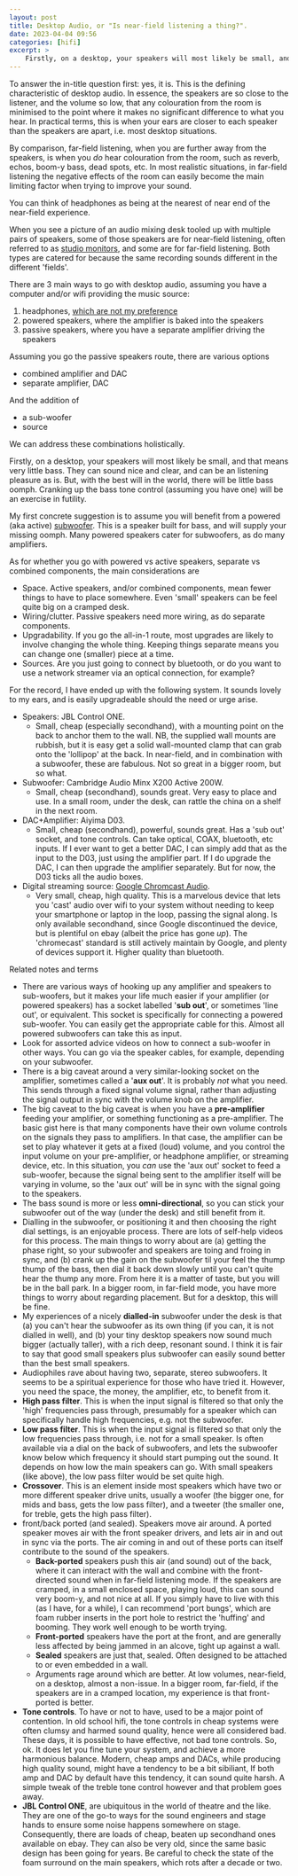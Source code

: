 ```yaml
---
layout: post
title: Desktop Audio, or "Is near-field listening a thing?".
date: 2023-04-04 09:56
categories: [hifi]
excerpt: >
    Firstly, on a desktop, your speakers will most likely be small, and that means very little bass.
---
```

To answer the in-title question first: yes, it is. This is the defining characteristic of desktop audio. In essence, the speakers are so close to the listener, and the volume so low, that any colouration from the room is minimised to the point where it makes no significant difference to what you hear. In practical terms, this is when your ears are closer to each speaker than the speakers are apart, i.e. most desktop situations.

By comparison, far-field listening, when you are further away from the speakers, is when you _do_ hear colouration from the room, such as reverb, echos, boom-y bass, dead spots, etc. In most realistic situations, in far-field listening the negative effects of the room can easily become the main limiting factor when trying to improve your sound.

You can think of headphones as being at the nearest of near end of the near-field experience. 

When you see a picture of an audio mixing desk tooled up with multiple pairs of speakers, some of those speakers are for near-field listening, often referred to as [studio monitors](https://en.wikipedia.org/wiki/Studio_monitor), and some are for far-field listening. Both types are catered for because the same recording sounds different in the different 'fields'.

There are 3 main ways to go with desktop audio, assuming you have a computer and/or wifi providing the music source:

1. headphones, [which are not my preference](2023-04-03-headphones-on-the-move)
2. powered speakers, where the amplifier is baked into the speakers
3. passive speakers, where you have a separate amplifier driving the speakers

Assuming you go the passive speakers route, there are various options
* combined amplifier and DAC
* separate amplifier, DAC

And the addition of
* a sub-woofer
* source

We can address these combinations holistically. 

Firstly, on a desktop, your speakers will most likely be small, and that means very little bass. They can sound nice and clear, and can be an listening pleasure as is. But, with the best will in the world, there will be little bass oomph. Cranking up the bass tone control (assuming you have one) will be an exercise in futility.  

My first concrete suggestion is to assume you will benefit from a powered (aka active) [subwoofer](https://en.wikipedia.org/wiki/Subwoofer). This is a speaker built for bass, and will supply your missing oomph. Many powered speakers cater for subwoofers, as do many amplifiers.

As for whether you go with powered vs active speakers, separate vs combined components, the main considerations are
* Space. Active speakers, and/or combined components, mean fewer things to have to place somewhere. Even 'small' speakers can be feel quite big on a cramped desk. 
* Wiring/clutter. Passive speakers need more wiring, as do separate components.
* Upgradability. If you go the all-in-1 route, most upgrades are likely to involve changing the whole thing. Keeping things separate means you can change one (smaller) piece at a time.
* Sources. Are you just going to connect by bluetooth, or do you want to use a network streamer via an optical connection, for example?

For the record, I have ended up with the following system. It sounds lovely to my ears, and is easily upgradeable should the need or urge arise. 

* Speakers: JBL Control ONE. 
   * Small, cheap (especially secondhand), with a mounting point on the back to anchor them to the wall. NB, the supplied wall mounts are rubbish, but it is easy get a solid wall-mounted clamp that can grab onto the 'lollipop' at the back. In near-field, and in combination with a subwoofer, these are fabulous. Not so great in a bigger room, but so what.
* Subwoofer: Cambridge Audio Minx X200 Active 200W.
   * Small, cheap (secondhand), sounds great. Very easy to place and use. In a small room, under the desk, can rattle the china on a shelf in the next room.
* DAC+Amplifier: Aiyima D03.
   * Small, cheap (secondhand), powerful, sounds great. Has a 'sub out' socket, and tone controls. Can take optical, COAX, bluetooth, etc inputs. If I ever want to get a better DAC, I can simply add that as the input to the D03, just using the amplifier part. If I do upgrade the DAC, I can then upgrade the amplifier separately. But for now, the D03 ticks all the audio boxes.
* Digital streaming source: [Google Chromcast Audio](https://en.wikipedia.org/wiki/Chromecast#Chromecast_Audio).
   * Very small, cheap, high quality. This is a marvelous device that lets you 'cast' audio over wifi to your system without needing to keep your smartphone or laptop in the loop, passing the signal along. Is only available secondhand, since Google discontinued the device, but is plentiful on ebay (albeit the price has gone _up_). The 'chromecast' standard is still actively maintain by Google, and plenty of devices support it. Higher quality than bluetooth. 

Related notes and terms

* There are various ways of hooking up any amplifier and speakers to sub-woofers, but it makes your life much easier if your amplifier (or powered speakers) has a socket labelled '**sub out**', or sometimes 'line out', or equivalent. This socket is specifically for connecting a powered sub-woofer. You can easily get the appropriate cable for this. Almost all powered subwoofers can take this as input.
* Look for assorted advice videos on how to connect a sub-woofer in other ways. You can go via the speaker cables, for example, depending on your subwoofer.
* There is a big caveat around a very similar-looking socket on the amplifier, sometimes called a '**aux out**'. It is probably _not_ what you need. This sends through a fixed signal volume signal, rather than adjusting the signal output in sync with the volume knob on the amplifier.
* The big caveat to the big caveat is when you have a **pre-amplifier** feeding your amplifier, or something functioning as a pre-amplifier. The basic gist here is that many components have their own volume controls on the signals they pass to amplifiers. In that case, the amplifier can be set to play whatever it gets at a fixed (loud) volume, and you control the input volume on your pre-amplifier, or headphone amplifier, or streaming device, etc. In this situation, you _can_ use the 'aux out' socket to feed a sub-woofer, because the signal being sent to the amplifier itself will be varying in volume, so the 'aux out' will be in sync with the signal going to the speakers.
* The bass sound is more or less **omni-directional**, so you can stick your subwoofer out of the way (under the desk) and still benefit from it.
* Dialling in the subwoofer, or positioning it and then choosing the right dial settings, is an enjoyable process. There are lots of self-help videos for this process. The main things to worry about are (a) getting the phase right, so your subwoofer and speakers are toing and froing in sync, and (b) crank up the gain on the subwoofer til your feel the thump thump of the bass, then dial it back down slowly until you can't quite hear the thump any more. From here it is a matter of taste, but you will be in the ball park. In a bigger room, in far-field mode, you have more things to worry about regarding placement. But for a desktop, this will be fine.
* My experiences of a nicely **dialled-in** subwoofer under the desk is that (a) you can't hear the subwoofer as its own thing (if you can, it is not dialled in well), and (b) your tiny desktop speakers now sound much bigger (actually taller), with a rich deep, resonant sound. I think it is fair to say that good small speakers plus subwoofer can easily sound better than the best small speakers.
* Audiophiles rave about having two, separate, stereo subwoofers. It seems to be a spiritual experience for those who have tried it. However, you need the space, the money, the amplifier, etc, to benefit from it. 
* **High pass filter**. This is when the input signal is filtered so that only the 'high' frequencies pass through, presumably for a speaker which can specifically handle high frequencies, e.g. not the subwoofer.
* **Low pass filter**. This is when the input signal is filtered so that only the low frequencies pass through, i.e. not for a small speaker. Is often available via a dial on the back of subwoofers, and lets the subwoofer know below which frequency it should start pumping out the sound. It depends on how low the main speakers can go. With small speakers (like above), the low pass filter would be set quite high.
* **Crossover**. This is an element inside most speakers which have two or more different speaker drive units, usually a woofer (the bigger one, for mids and bass, gets the low pass filter), and a tweeter (the smaller one, for treble, gets the high pass filter).
* front/back ported (and sealed). Speakers move air around. A ported speaker moves air with the front speaker drivers, and lets air in and out in sync via the ports. The air coming in and out of these ports can itself contribute to the sound of the speakers. 
   * **Back-ported** speakers push this air (and sound) out of the back, where it can interact with the wall and combine with the front-directed sound when in far-field listening mode. If the speakers are cramped, in a small enclosed space, playing loud, this can sound very boom-y, and not nice at all. If you simply have to live with this (as I have, for a while), I can recommend 'port bungs', which are foam rubber inserts in the port hole to restrict the 'huffing' and booming. They work well enough to be worth trying.
   * **Front-ported** speakers have the port at the front, and are generally less affected by being jammed in an alcove, tight up against a wall. 
   * **Sealed** speakers are just that, sealed. Often designed to be attached to or even embedded in a wall.
   * Arguments rage around which are better. At low volumes, near-field, on a desktop, almost a non-issue. In a bigger room, far-field, if the speakers are in a cramped location, my experience is that front-ported is better.
* **Tone controls**. To have or not to have, used to be a major point of contention. In old school hifi, the tone controls in cheap systems were often clumsy and harmed sound quality, hence were all considered bad. These days, it is possible to have effective, not bad tone controls. So, ok. It does let you fine tune your system, and achieve a more harmonious balance. Modern, cheap amps and DACs, while producing high quality sound, might have a tendency to be a bit sibiliant, If both amp and DAC by default have this tendency, it can sound quite harsh. A simple tweak of the treble tone control however and that problem goes away.
* **JBL Control ONE**, are ubiquitous in the world of theatre and the like. They are one of the go-to ways for the sound engineers and stage hands to ensure some noise happens somewhere on stage. Consequently, there are loads of cheap, beaten up secondhand ones available on ebay. They can also be very old, since the same basic design has been going for years. Be careful to check the state of the foam surround on the main speakers, which rots after a decade or two.